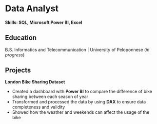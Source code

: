 # Data Analyst

#### Skills: SQL, Microsoft Power BI, Excel

## Education
B.S. Informatics and Telecommunication | University of Peloponnese (_in progress_)

## Projects
**London Bike Sharing Dataset**
- Created a dashboard with **Power BI** to compare the difference of bike sharing between each season of year
- Transformed and processed the data by using **DAX** to ensure data completeness and validity
- Showed how the weather and weekends can affect the usage of the bike
